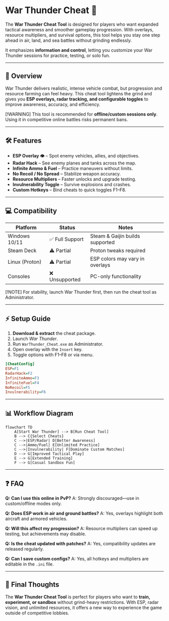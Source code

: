 # War Thunder Cheat 🚀

The **War Thunder Cheat Tool** is designed for players who want expanded tactical awareness and smoother gameplay progression. With overlays, resource multipliers, and survival options, this tool helps you stay one step ahead in air, land, and sea battles without grinding endlessly.

It emphasizes **information and control**, letting you customize your War Thunder sessions for practice, testing, or solo fun.

---

## 📖 Overview

War Thunder delivers realistic, intense vehicle combat, but progression and resource farming can feel heavy. This cheat tool lightens the grind and gives you **ESP overlays, radar tracking, and configurable toggles** to improve awareness, accuracy, and efficiency.

[!WARNING]
This tool is recommended for **offline/custom sessions only**. Using it in competitive online battles risks permanent bans.

---

## 🛠 Features

* **ESP Overlay 👁** – Spot enemy vehicles, allies, and objectives.
* **Radar Hack** – See enemy planes and tanks across the map.
* **Infinite Ammo & Fuel** – Practice maneuvers without limits.
* **No Recoil / No Spread** – Stabilize weapon accuracy.
* **Resource Multipliers** – Faster unlocks and upgrade testing.
* **Invulnerability Toggle** – Survive explosions and crashes.
* **Custom Hotkeys** – Bind cheats to quick toggles F1–F8.

---

## 💻 Compatibility

| Platform       | Status         | Notes                           |
| -------------- | -------------- | ------------------------------- |
| Windows 10/11  | ✅ Full Support | Steam & Gaijin builds supported |
| Steam Deck     | ⚠️ Partial     | Proton tweaks required          |
| Linux (Proton) | ⚠️ Partial     | ESP colors may vary in overlays |
| Consoles       | ❌ Unsupported  | PC-only functionality           |

[!NOTE]
For stability, launch War Thunder first, then run the cheat tool as Administrator.

---

## ⚡ Setup Guide

1. **Download & extract** the cheat package.
2. Launch *War Thunder*.
3. Run `WarThunder_Cheat.exe` as Administrator.
4. Open overlay with the `Insert` key.
5. Toggle options with F1–F8 or via menu.

```ini
[CheatConfig]
ESP=F1
RadarHack=F2
InfiniteAmmo=F3
InfiniteFuel=F4
NoRecoil=F5
Invulnerability=F6
```

---

## 📊 Workflow Diagram

```mermaid
flowchart TD
    A[Start War Thunder] --> B[Run Cheat Tool]
    B --> C{Select Cheats}
    C -->|ESP/Radar| D[Better Awareness]
    C -->|Ammo/Fuel| E[Unlimited Practice]
    C -->|Invulnerability| F[Dominate Custom Matches]
    D --> G[Improved Tactical Play]
    E --> G[Extended Training]
    F --> G[Casual Sandbox Fun]
```

---

## ❓ FAQ

**Q: Can I use this online in PvP?**
A: Strongly discouraged—use in custom/offline modes only.

**Q: Does ESP work in air and ground battles?**
A: Yes, overlays highlight both aircraft and armored vehicles.

**Q: Will this affect my progression?**
A: Resource multipliers can speed up testing, but achievements may disable.

**Q: Is the cheat updated with patches?**
A: Yes, compatibility updates are released regularly.

**Q: Can I save custom configs?**
A: Yes, all hotkeys and multipliers are editable in the `.ini` file.

---

## 🎯 Final Thoughts

The **War Thunder Cheat Tool** is perfect for players who want to **train, experiment, or sandbox** without grind-heavy restrictions. With ESP, radar vision, and unlimited resources, it offers a new way to experience the game outside of competitive lobbies.
